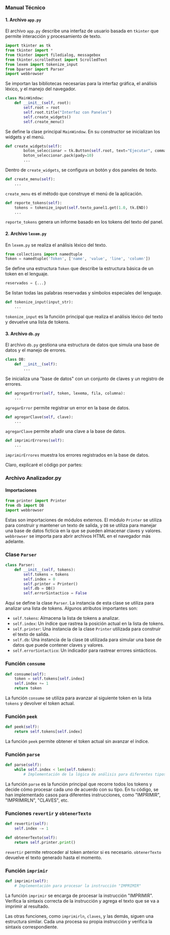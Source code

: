 ### Manual Técnico

#### 1. Archivo `app.py`

El archivo `app.py` describe una interfaz de usuario basada en `tkinter` que permite interacción y procesamiento de texto.

```python
import tkinter as tk
from tkinter import *
from tkinter import filedialog, messagebox
from tkinter.scrolledtext import ScrolledText
from lexem import tokenize_input
from bparser import Parser
import webbrowser
```
Se importan las bibliotecas necesarias para la interfaz gráfica, el análisis léxico, y el manejo del navegador.

```python
class MainWindow:
    def __init__(self, root):
        self.root = root
        self.root.title("Interfaz con Paneles")
        self.create_widgets()
        self.create_menu()
```
Se define la clase principal `MainWindow`. En su constructor se inicializan los widgets y el menú.

```python
def create_widgets(self):
        boton_seleccionar = tk.Button(self.root, text="Ejecutar", command=self.ejecutar)
        boton_seleccionar.pack(pady=10)
        ...
```
Dentro de `create_widgets`, se configura un botón y dos paneles de texto.

```python
def create_menu(self):
    ...
```
`create_menu` es el método que construye el menú de la aplicación.

```python
def reporte_tokens(self):
    tokens = tokenize_input(self.texto_panel1.get(1.0, tk.END))
    ...
```
`reporte_tokens` genera un informe basado en los tokens del texto del panel.

#### 2. Archivo `lexem.py`

En `lexem.py` se realiza el análisis léxico del texto.

```python
from collections import namedtuple
Token = namedtuple('Token', ['name', 'value', 'line', 'column'])
```
Se define una estructura `Token` que describe la estructura básica de un token en el lenguaje.

```python
reservados = {...}
```
Se listan todas las palabras reservadas y símbolos especiales del lenguaje.

```python
def tokenize_input(input_str):
    ...
```
`tokenize_input` es la función principal que realiza el análisis léxico del texto y devuelve una lista de tokens.

#### 3. Archivo `db.py`

El archivo `db.py` gestiona una estructura de datos que simula una base de datos y el manejo de errores.

```python
class DB:
    def __init__(self):
        ...
```
Se inicializa una "base de datos" con un conjunto de claves y un registro de errores.

```python
def agregarError(self, token, lexema, fila, columna):
    ...
```
`agregarError` permite registrar un error en la base de datos.

```python
def agregarClave(self, clave):
    ...
```
`agregarClave` permite añadir una clave a la base de datos.

```python
def imprimirErrores(self):
    ...
```
`imprimirErrores` muestra los errores registrados en la base de datos.

Claro, explicaré el código por partes:
### Archivo Analizador.py
#### Importaciones
```python
from printer import Printer
from db import DB
import webbrowser
```

Estas son importaciones de módulos externos. El módulo `Printer` se utiliza para construir y mantener un texto de salida, y `DB` se utiliza para manejar una base de datos ficticia en la que se pueden almacenar claves y valores. `webbrowser` se importa para abrir archivos HTML en el navegador más adelante.

### Clase `Parser`

```python
class Parser:
    def __init__(self, tokens):
        self.tokens = tokens
        self.index = 0
        self.printer = Printer()
        self.db = DB()
        self.errorSintactico = False
```

Aquí se define la clase `Parser`. La instancia de esta clase se utiliza para analizar una lista de tokens. Algunos atributos importantes son:
- `self.tokens`: Almacena la lista de tokens a analizar.
- `self.index`: Un índice que rastrea la posición actual en la lista de tokens.
- `self.printer`: Una instancia de la clase `Printer` utilizada para construir el texto de salida.
- `self.db`: Una instancia de la clase `DB` utilizada para simular una base de datos que puede contener claves y valores.
- `self.errorSintactico`: Un indicador para rastrear errores sintácticos.

### Función `consume`

```python
def consume(self):
    token = self.tokens[self.index]
    self.index += 1
    return token
```

La función `consume` se utiliza para avanzar al siguiente token en la lista `tokens` y devolver el token actual.

### Función `peek`

```python
def peek(self):
    return self.tokens[self.index]
```

La función `peek` permite obtener el token actual sin avanzar el índice.

### Función `parse`

```python
def parse(self):
    while self.index < len(self.tokens):
        # Implementación de la lógica de análisis para diferentes tipos de tokens
```

La función `parse` es la función principal que recorre todos los tokens y decide cómo procesar cada uno de acuerdo con su tipo. En tu código, se han implementado casos para diferentes instrucciones, como "IMPRIMIR", "IMPRIMIRLN", "CLAVES", etc.

### Funciones `revertir` y `obtenerTexto`

```python
def revertir(self):
    self.index -= 1

def obtenerTexto(self):
    return self.printer.print()
```

`revertir` permite retroceder al token anterior si es necesario. `obtenerTexto` devuelve el texto generado hasta el momento.

### Función `imprimir`

```python
def imprimir(self):
    # Implementación para procesar la instrucción "IMPRIMIR"
```

La función `imprimir` se encarga de procesar la instrucción "IMPRIMIR". Verifica la sintaxis correcta de la instrucción y agrega el texto que se va a imprimir al resultado.

Las otras funciones, como `imprimirln`, `claves`, y las demás, siguen una estructura similar. Cada una procesa su propia instrucción y verifica la sintaxis correspondiente.

